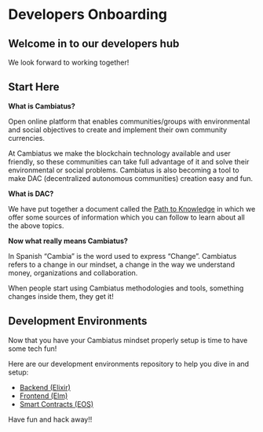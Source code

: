 # Developers Onboarding

## Welcome in to our developers hub 

We look forward to working together!

## Start Here 

**What is Cambiatus?**

Open online platform that enables communities/groups with environmental and social objectives to create and implement their own community currencies. 

At Cambiatus we make the blockchain technology available and user friendly, so these communities can take full advantage of it and solve their environmental or social problems. Cambiatus is also becoming a tool to make DAC (decentralized autonomous communities) creation easy and fun. 

**What is DAC?**

We have put together a document called the [Path to Knowledge](https://docs.google.com/document/d/1cKmTSR9VpPkYyD-uhpnnAuF4JITGWSu6X5BP9le1yMw/edit) in which we offer some sources of information which you can follow to learn about all the above topics. 

**Now what really means Cambiatus?**

In Spanish “Cambia” is the word used to express “Change”.  Cambiatus refers to a change in our mindset, a change in the way we understand money, organizations and collaboration. 

When people start using Cambiatus methodologies and tools, something changes inside them, they get it! 

## Development Environments

Now that you have your Cambiatus mindset properly setup is time to have some tech fun!

Here are our development environments repository to help you dive in and setup:

- [Backend (Elixir)](https://github.com/cambiatus/backend)
- [Frontend (Elm)](https://github.com/cambiatus/frontend)
- [Smart Contracts (EOS)](https://github.com/cambiatus/contracts)

Have fun and hack away!!